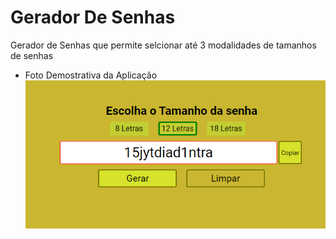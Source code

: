# Gerador De Senhas
Gerador de Senhas que permite selcionar até 3 modalidades de tamanhos de senhas

- Foto Demostrativa da Aplicação
![img1](https://github.com/Lucasm12/Gerador-De-Senhas/blob/master/img1.png)
